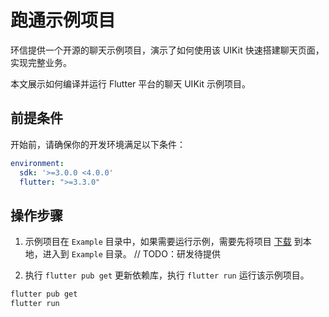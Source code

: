 # 跑通示例项目

<Toc />

环信提供一个开源的聊天示例项目，演示了如何使用该 UIKit 快速搭建聊天页面，实现完整业务。

本文展示如何编译并运行 Flutter 平台的聊天 UIKit 示例项目。

## 前提条件

开始前，请确保你的开发环境满足以下条件：

```yaml
environment:
  sdk: '>=3.0.0 <4.0.0'
  flutter: ">=3.3.0"
```

## 操作步骤

1. 示例项目在 `Example` 目录中，如果需要运行示例，需要先将项目 [下载]() 到本地，进入到 `Example` 目录。 // TODO：研发待提供

2. 执行 `flutter pub get` 更新依赖库，执行 `flutter run` 运行该示例项目。

```bash
flutter pub get
flutter run
```